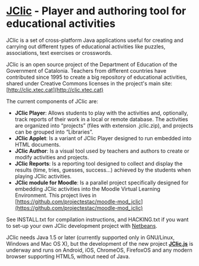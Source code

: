 [JClic](http://clic.xtec.cat) - Player and authoring tool for educational activities
====================================================================================

JClic is a set of cross-platform Java applications useful for creating and carrying out different types of educational activities like puzzles, associations, text exercises or crosswords.

JClic is an open source project of the Department of Education of the Government of Catalonia. Teachers from different countries have contributed since 1995 to create a big repository of educational activities, shared under Creative Commons licenses in the project's main site: [http://clic.xtec.cat](http://clic.xtec.cat)

The current components of JClic are:

- **JClic Player**: Allows students to play with the activities and, optionally, track reports of their work in a local or remote database. The activities are organized into “projects” (files with extension .jclic.zip), and projects can be grouped into “Libraries”.
- **JClic Applet**: Is a variant of JClic Player designed to run embedded into HTML documents.
- **JClic Author**: Is a visual tool used by teachers and authors to create or modify activities and projects.
- **JClic Reports**: Is a reporting tool designed to collect and display the results (time, tries, guesses, success...) achieved by the students when playing JClic activities.
- **JClic module for Moodle**: Is a parallel project specifically designed for embedding JClic activities into the Moodle Virtual Learning Environment. This project lives in [https://github.com/projectestac/moodle-mod_jclic](https://github.com/projectestac/moodle-mod_jclic)

See INSTALL.txt for compilation instructions, and HACKING.txt if you want to set-up your own JClic development project with [Netbeans](http://netbeans.org).

JClic needs Java 1.5 or later (currently supported only in GNU/Linux, Windows and Mac OS X), but the development of the new project **[JClic.js](http://projectestac.github.io/jclic.js/)** is underway and runs on Android, iOS, ChromeOS, FirefoxOS and any modern browser supporting HTML5, without need of Java.

